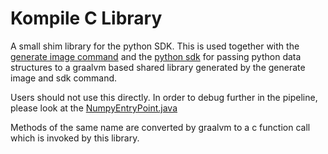 # Kompile C Library

A small shim library for the python SDK.
This is used together with the [generate image command](../docs/generate-image-and-sdk.html)
and the [python sdk](../kompile-python)
for passing python data structures to a graalvm based
shared library generated by the generate image and sdk command.

Users should not use this directly. In order to debug further in the pipeline,
please look at the [NumpyEntryPoint.java](../src/main/resources/NumpyEntryPoint.java)

Methods of the same name are converted by graalvm to a c function call
which is invoked by this library.